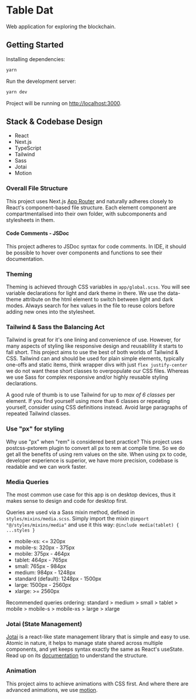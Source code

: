 # Table Dat

Web application for exploring the blockchain.

## Getting Started

Installing dependencies:

```bash
yarn
```

Run the development server:

```bash
yarn dev
```

Project will be running on [http://localhost:3000](http://localhost:3000).

## Stack & Codebase Design

- React
- Next.js
- TypeScript
- Tailwind
- Sass
- Jotai
- Motion

### Overall File Structure

This project uses Next.js [App Router](https://nextjs.org/docs/app/building-your-application/routing) and naturally
adheres closely to React's component-based file structure. Each element component are compartmentalised into their own
folder, with subcomponents and stylesheets in them.

#### Code Comments - JSDoc

This project adheres to JSDoc syntax for code comments. In IDE, it should be possible to hover over components and functions to see their documentation.

### Theming

Theming is achieved through CSS variables in `app/global.scss`. You will see variable declarations for light
and dark theme in there. We use the data-theme attribute on the html
element to switch between light and dark modes. Always search for hex values in the file to reuse colors before adding
new ones into the stylesheet.

### Tailwind & Sass the Balancing Act

Tailwind is great for it's one lining and convenience of use. However, for many aspects of styling like responsive
design
and reusablility it starts to fall short. This project aims to use the best of both worlds of Tailwind & CSS. Tailwind
can and should be used
for plain
simple elements, typically one-offs and static items, think wrapper divs with just `flex justify-center` we do not want
these short classes to overpopulate our CSS files. Whereas we use Sass for complex responsive and/or highly reusable
styling declarations.

A good rule of thumb is to use Tailwind for up to _max of 6 classes_ per element. If you find yourself using more than 6
classes or
repeating
yourself, consider
using CSS definitions instead. Avoid large paragraphs of repeated Tailwind classes.

### Use "px" for styling

Why use "px" when "rem" is considered best practice? This project uses postcss-pxtorem plugin to convert all px to rem
at
compile time. So we do get all the benefits of using rem values on the site. When using px to code, developer experience
is superior, we have more precision, codebase is readable and we can work faster.

### Media Queries

The most common use case for this app is on desktop devices, thus it makes sense to design and code for desktop first.

Queries are used via a Sass mixin method, defined in `styles/mixins/media.scss`. Simply import the
mixin `@import "@/styles/mixins/media"` and use it this way: `@include media(tablet) { ...styles }`

- mobile-xs: <= 320px
- mobile-s: 320px - 375px
- mobile: 375px - 464px
- tablet: 464px - 765px
- small: 765px - 984px
- medium: 984px - 1248px
- standard (default): 1248px - 1500px
- large: 1500px - 2560px
- xlarge: >= 2560px

Recommended queries ordering:
standard > medium > small > tablet > mobile > mobile-s > mobile-xs > large > xlarge

### Jotai (State Management)

[Jotai](https://jotai.org/) is a react-like state management library that is simple and easy to use. Atomic in nature,
it helps to manage state shared across multiple components, and yet keeps syntax exactly the same as React's useState.
Read up on its [documentation](https://jotai.org/docs/introduction) to understand the structure.

### Animation

This project aims to achieve animations with CSS first. And where there are advanced animations, we
use [motion](https://motion.dev).